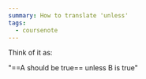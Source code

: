 ```yaml
---
summary: How to translate 'unless'
tags:
  - coursenote
---
```

Think of it as:

"==A should be true== unless B is true"